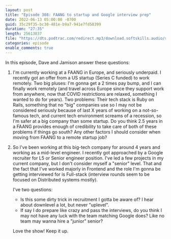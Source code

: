 ```yaml
---
layout: post
title: "Episode 308: FAANG to startup and Google interview prep"
date: 2022-06-13 05:00:00 -0700
guid: 35c29f35-bc30-481e-b9a7-941e7fd58399
duration: "27:35"
length: 25613837
file: "https://dts.podtrac.com/redirect.mp3/download.softskills.audio/sse-308.mp3"
categories: episode
enable_comments: true
---
```


In this episode, Dave and Jamison answer these questions:

1. I'm currently working at a FAANG in Europe, and seriously underpaid. I recently got an offer from a US startup (Series C funded) to work remotely. Two big pluses: I'm gonna get a 2 times pay bump, and I can finally work remotely (and travel across Europe since they support work from anywhere, now that COVID restrictions are relaxed, something I wanted to do for years). Two problems: Their tech stack is Ruby on Rails, something that no "big" companies use so I may not be considered seriously because of last X years of working on a not-so-famous tech, and current tech environment screams of a recession, so I'm safer at a big company than some startup. Do you think 2.5 years in a FAANG provides enough of credibility to take care of both of these problems if things go south? Any other factors I should consider when moving from FAANG to a remote startup job?

2. So I've been working at this big-tech company for around 4 years and working as a mid-level engineer. I recently got approached by a Google recruiter for L5 or Senior engineer position. I've led a few projects in my current company, but I don't consider myself a "senior" level. That and the fact that I've worked majorly in Frontend  and the role I'm gonna be getting interviewed for is Full-stack (interview rounds seem to be focused on Distributed systems mostly).
   
   I've two questions:
   - Is this some dirty trick in recruitment I gotta be aware of? I hear about downlevel a lot, but never "uplevel".
   - If say I do prepare like crazy and pass the interviews, do you think I may not have any luck with the team matching Google does? Like no team may wanna hire a "junior" senior?
   
   Love the show! Keep it up.
